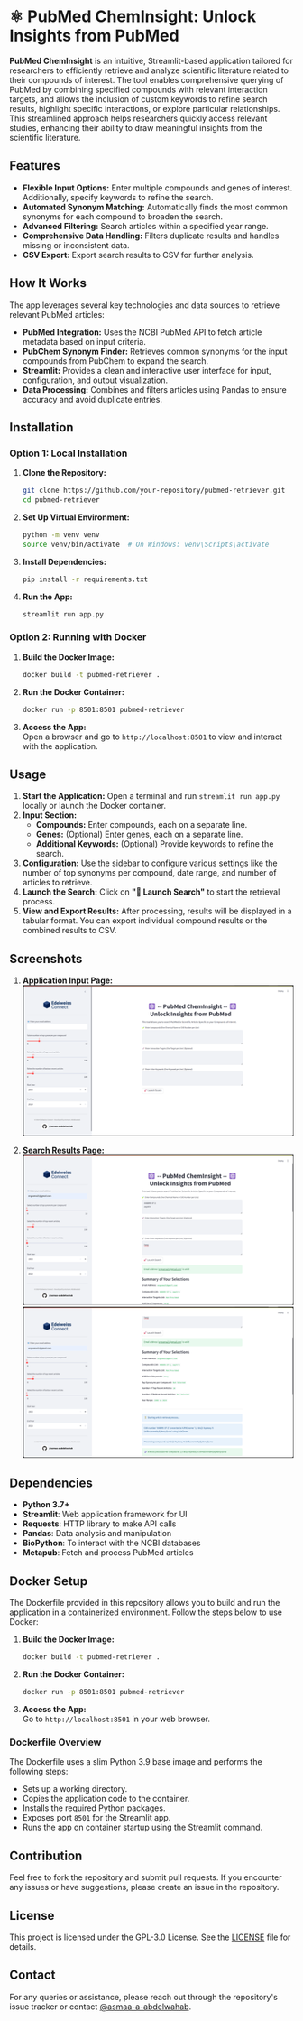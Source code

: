 # ⚛️ PubMed ChemInsight: Unlock Insights from PubMed

**PubMed ChemInsight** is an intuitive, Streamlit-based application tailored for researchers to efficiently retrieve and analyze scientific literature related to their compounds of interest. The tool enables comprehensive querying of PubMed by combining specified compounds with relevant interaction targets, and allows the inclusion of custom keywords to refine search results, highlight specific interactions, or explore particular relationships. This streamlined approach helps researchers quickly access relevant studies, enhancing their ability to draw meaningful insights from the scientific literature.

## Features

- **Flexible Input Options:** Enter multiple compounds and genes of interest. Additionally, specify keywords to refine the search.
- **Automated Synonym Matching:** Automatically finds the most common synonyms for each compound to broaden the search.
- **Advanced Filtering:** Search articles within a specified year range.
- **Comprehensive Data Handling:** Filters duplicate results and handles missing or inconsistent data.
- **CSV Export:** Export search results to CSV for further analysis.

## How It Works

The app leverages several key technologies and data sources to retrieve relevant PubMed articles:

- **PubMed Integration:** Uses the NCBI PubMed API to fetch article metadata based on input criteria.
- **PubChem Synonym Finder:** Retrieves common synonyms for the input compounds from PubChem to expand the search.
- **Streamlit:** Provides a clean and interactive user interface for input, configuration, and output visualization.
- **Data Processing:** Combines and filters articles using Pandas to ensure accuracy and avoid duplicate entries.

## Installation

### Option 1: Local Installation

1. **Clone the Repository:**

   ```bash
   git clone https://github.com/your-repository/pubmed-retriever.git
   cd pubmed-retriever
   ```

2. **Set Up Virtual Environment:**

   ```bash
   python -m venv venv
   source venv/bin/activate  # On Windows: venv\Scripts\activate
   ```

3. **Install Dependencies:**

   ```bash
   pip install -r requirements.txt
   ```

4. **Run the App:**

   ```bash
   streamlit run app.py
   ```

### Option 2: Running with Docker

1. **Build the Docker Image:**

   ```bash
   docker build -t pubmed-retriever .
   ```

2. **Run the Docker Container:**

   ```bash
   docker run -p 8501:8501 pubmed-retriever
   ```

3. **Access the App:**  
   Open a browser and go to `http://localhost:8501` to view and interact with the application.

## Usage

1. **Start the Application:** Open a terminal and run `streamlit run app.py` locally or launch the Docker container.
2. **Input Section:** 
   - **Compounds:** Enter compounds, each on a separate line.
   - **Genes:** (Optional) Enter genes, each on a separate line.
   - **Additional Keywords:** (Optional) Provide keywords to refine the search.
3. **Configuration:** Use the sidebar to configure various settings like the number of top synonyms per compound, date range, and number of articles to retrieve.
4. **Launch the Search:** Click on **"🚀 Launch Search"** to start the retrieval process.
5. **View and Export Results:** After processing, results will be displayed in a tabular format. You can export individual compound results or the combined results to CSV.

## Screenshots

1. **Application Input Page:**
   ![Application Input Page](images/1.png)

2. **Search Results Page:**
   ![Search Results Page](images/2.png)
   ![Search Results Page](images/3.png)

## Dependencies

- **Python 3.7+**
- **Streamlit**: Web application framework for UI
- **Requests**: HTTP library to make API calls
- **Pandas**: Data analysis and manipulation
- **BioPython**: To interact with the NCBI databases
- **Metapub**: Fetch and process PubMed articles

## Docker Setup

The Dockerfile provided in this repository allows you to build and run the application in a containerized environment. Follow the steps below to use Docker:

1. **Build the Docker Image:**

   ```bash
   docker build -t pubmed-retriever .
   ```

2. **Run the Docker Container:**

   ```bash
   docker run -p 8501:8501 pubmed-retriever
   ```

3. **Access the App:**  
   Go to `http://localhost:8501` in your web browser.

### Dockerfile Overview

The Dockerfile uses a slim Python 3.9 base image and performs the following steps:

- Sets up a working directory.
- Copies the application code to the container.
- Installs the required Python packages.
- Exposes port `8501` for the Streamlit app.
- Runs the app on container startup using the Streamlit command.

## Contribution

Feel free to fork the repository and submit pull requests. If you encounter any issues or have suggestions, please create an issue in the repository.

## License

This project is licensed under the GPL-3.0 License. See the [LICENSE](./LICENSE) file for details.

## Contact

For any queries or assistance, please reach out through the repository's issue tracker or contact [@asmaa-a-abdelwahab](https://github.com/asmaa-a-abdelwahab).
